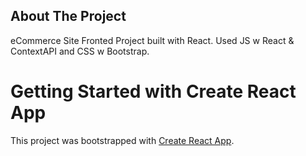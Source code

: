 ## About The Project

eCommerce Site Fronted Project built with React. Used JS w React & ContextAPI and CSS w Bootstrap.

# Getting Started with Create React App

This project was bootstrapped with [Create React App](https://github.com/facebook/create-react-app).
